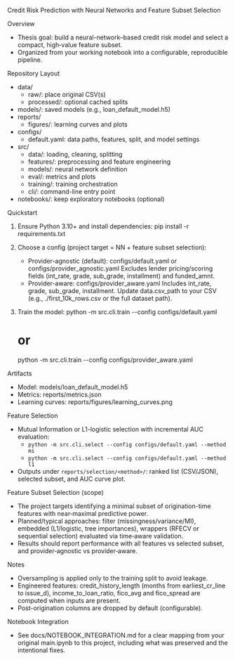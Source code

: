 Credit Risk Prediction with Neural Networks and Feature Subset Selection

Overview
- Thesis goal: build a neural-network–based credit risk model and select a compact, high‑value feature subset.
- Organized from your working notebook into a configurable, reproducible pipeline.

Repository Layout
- data/
  - raw/: place original CSV(s)
  - processed/: optional cached splits
- models/: saved models (e.g., loan_default_model.h5)
- reports/
  - figures/: learning curves and plots
- configs/
  - default.yaml: data paths, features, split, and model settings
- src/
  - data/: loading, cleaning, splitting
  - features/: preprocessing and feature engineering
  - models/: neural network definition
  - eval/: metrics and plots
  - training/: training orchestration
  - cli/: command-line entry point
- notebooks/: keep exploratory notebooks (optional)

Quickstart
1) Ensure Python 3.10+ and install dependencies:
   pip install -r requirements.txt

2) Choose a config (project target = NN + feature subset selection):
   - Provider-agnostic (default): configs/default.yaml or configs/provider_agnostic.yaml
     Excludes lender pricing/scoring fields (int_rate, grade, sub_grade, installment) and funded_amnt.
   - Provider-aware: configs/provider_aware.yaml
     Includes int_rate, grade, sub_grade, installment.
   Update data.csv_path to your CSV (e.g., ./first_10k_rows.csv or the full dataset path).

3) Train the model:
   python -m src.cli.train --config configs/default.yaml
   # or
   python -m src.cli.train --config configs/provider_aware.yaml

Artifacts
- Model: models/loan_default_model.h5
- Metrics: reports/metrics.json
- Learning curves: reports/figures/learning_curves.png

Feature Selection
- Mutual Information or L1-logistic selection with incremental AUC evaluation:
  - `python -m src.cli.select --config configs/default.yaml --method mi`
  - `python -m src.cli.select --config configs/default.yaml --method l1`
- Outputs under `reports/selection/<method>/`: ranked list (CSV/JSON), selected subset, and AUC curve plot.

Feature Subset Selection (scope)
- The project targets identifying a minimal subset of origination-time features with near‑maximal predictive power.
- Planned/typical approaches: filter (missingness/variance/MI), embedded (L1/logistic, tree importances), wrappers (RFECV or sequential selection) evaluated via time‑aware validation.
- Results should report performance with all features vs selected subset, and provider‑agnostic vs provider‑aware.

Notes
- Oversampling is applied only to the training split to avoid leakage.
- Engineered features: credit_history_length (months from earliest_cr_line to issue_d), income_to_loan_ratio,
  fico_avg and fico_spread are computed when inputs are present.
- Post-origination columns are dropped by default (configurable).

Notebook Integration
- See docs/NOTEBOOK_INTEGRATION.md for a clear mapping from your original main.ipynb to this project, including what was preserved and the intentional fixes.

